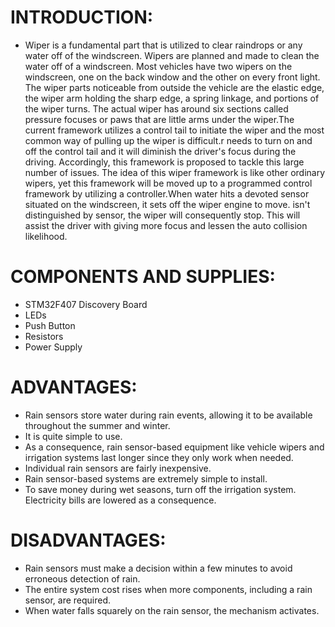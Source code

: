 # INTRODUCTION:
* Wiper is a fundamental part that is utilized to clear raindrops or any water off of the windscreen. Wipers are planned and made to clean the water off of a windscreen. Most vehicles have two wipers on the windscreen, one on the back window and the other on every front light. The wiper parts noticeable from outside the vehicle are the elastic edge, the wiper arm holding the sharp edge, a spring linkage, and portions of the wiper turns. The actual wiper has around six sections called pressure focuses or paws that are little arms under the wiper.The current framework utilizes a control tail to initiate the wiper and the most common way of pulling up the wiper is difficult.r needs to turn on and off the control tail and it will diminish the driver's focus during the driving. Accordingly, this framework is proposed to tackle this large number of issues. The idea of this wiper framework is like other ordinary wipers, yet this framework will be moved up to a programmed control framework by utilizing a controller.When water hits a devoted sensor situated on the windscreen, it sets off the wiper engine to move. isn't distinguished by sensor, the wiper will consequently stop. This will assist the driver with giving more focus and lessen the auto collision likelihood.

   
# COMPONENTS AND SUPPLIES:
  * STM32F407 Discovery Board
  * LEDs
  * Push Button
  * Resistors
  * Power Supply
 # ADVANTAGES:
   * Rain sensors store water during rain events, allowing it to be available throughout the summer and winter.
   * It is quite simple to use.
   * As a consequence, rain sensor-based equipment like vehicle wipers and irrigation systems last longer since they only work when needed.
   * Individual rain sensors are fairly inexpensive.
   * Rain sensor-based systems are extremely simple to install.
   * To save money during wet seasons, turn off the irrigation system. Electricity bills are lowered as a consequence.
# DISADVANTAGES:
   * Rain sensors must make a decision within a few minutes to avoid erroneous detection of rain.
   * The entire system cost rises when more components, including a rain sensor, are required.
   * When water falls squarely on the rain sensor, the mechanism activates.
